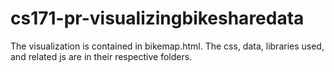 # cs171-pr-visualizingbikesharedata

The visualization is contained in bikemap.html. The css, data, libraries used, and related js are in their respective folders.